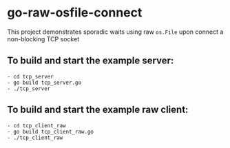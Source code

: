 # go-raw-osfile-connect
This project demonstrates sporadic waits using raw `os.File` upon connect a non-blocking TCP socket 
## To build and start the example server:

    - cd tcp_server
    - go build tcp_server.go
    - ./tcp_server

## To build and start the example raw client:

    - cd tcp_client_raw
    - go build tcp_client_raw.go
    - ./tcp_client_raw

